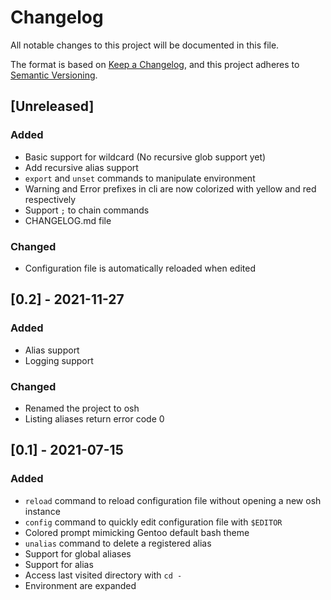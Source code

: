 # Changelog

All notable changes to this project will be documented in this file.

The format is based on [Keep a Changelog](https://keepachangelog.com/en/1.0.0/),
and this project adheres to [Semantic Versioning](https://semver.org/spec/v2.0.0.html).

## [Unreleased]

### Added

- Basic support for wildcard (No recursive glob support yet)
- Add recursive alias support
- `export` and `unset` commands to manipulate environment
- Warning and Error prefixes in cli are now colorized with yellow and red respectively
- Support `;` to chain commands
- CHANGELOG.md file

### Changed

- Configuration file is automatically reloaded when edited

## [0.2] - 2021-11-27

### Added

- Alias support
- Logging support

### Changed

- Renamed the project to osh
- Listing aliases return error code 0

## [0.1] - 2021-07-15

### Added

- `reload` command to reload configuration file without opening a new osh instance
- `config` command to quickly edit configuration file with `$EDITOR`
- Colored prompt mimicking Gentoo default bash theme
- `unalias` command to delete a registered alias
- Support for global aliases
- Support for alias
- Access last visited directory with `cd -`
- Environment are expanded